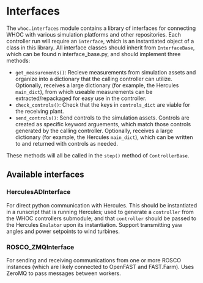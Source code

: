 # Interfaces

The `whoc.interfaces` module contains a library of interfaces for connecting 
WHOC with various simulation platforms and other repositories. Each controller
run will require an `interface`, which is an instantiated object of a class
in this library. All interface classes should inherit from `InterfaceBase`, 
which can be found n interface_base.py, and should implement three methods:
- `get_measurements()`: Recieve measurements from simulation assets and 
organize into a dictionary that the calling controller can utilize. Optionally,
receives a large dictionary (for example, the Hercules `main_dict`), from which
useable measurements can be extracted/repackaged for easy use in the controller.
- `check_controls()`: Check that the keys in `controls_dict` are viable for 
the receiving plant.
- `send_controls()`: Send controls to the simulation assets. Controls are 
created as specific keyword arguements, which match those controls generated
by the calling controller. Optionally, receives a large dictionary 
(for example, the Hercules `main_dict`), which can be written to and returned
with controls as needed.

These methods will all be called in the `step()` method of `ControllerBase`.

## Available interfaces

### HerculesADInterface
For direct python communication with Hercules. This should be instantiated 
in a runscript that is running Hercules; used to generate a `controller` from 
the WHOC controllers submodule; and that `controller` should be passed to the
Hercules `Emulator` upon its instantiation. Support transmitting yaw angles 
and power setpoints to wind turbines.

### ROSCO_ZMQInterface
For sending and receiving communications from one or more ROSCO instances 
(which are likely connected to OpenFAST and FAST.Farm). Uses ZeroMQ to pass
messages between workers.
